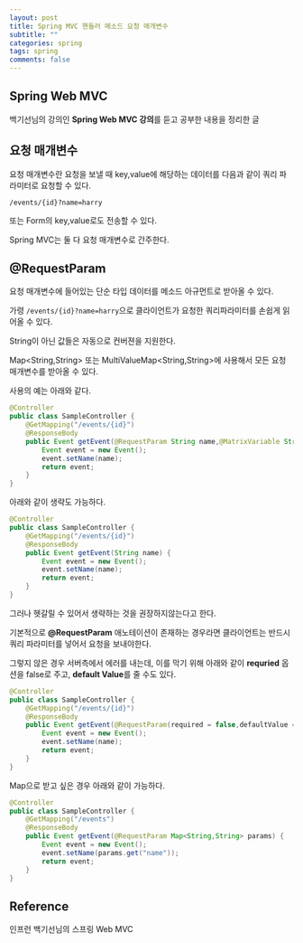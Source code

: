 ```yaml
---
layout: post
title: Spring MVC 핸들러 메소드 요청 매개변수
subtitle: ""
categories: spring
tags: spring
comments: false
---
```


## Spring Web MVC

백기선님의 강의인 **Spring Web MVC 강의**를 듣고 공부한 내용을 정리한 글

## 요청 매개변수

요청 매개변수란 요청을 보낼 때 key,value에 해당하는 데이터를 다음과 같이 쿼리 파라미터로 요청할 수 있다.

`/events/{id}?name=harry`

또는 Form의 key,value로도 전송할 수 있다.

Spring MVC는 둘 다 요청 매개변수로 간주한다.

## @RequestParam

요청 매개변수에 들어있는 단순 타입 데이터를 메소드 아규먼트로 받아올 수 있다.

가령 `/events/{id}?name=harry`으로 클라이언트가 요청한 쿼리파라미터를 손쉽게 읽어올 수 있다.

String이 아닌 값들은 자동으로 컨버젼을 지원한다.

Map<String,String> 또는 MultiValueMap<String,String>에 사용해서 모든 요청 매개변수를 받아올 수 있다.

사용의 예는 아래와 같다.

```java
@Controller
public class SampleController {
    @GetMapping("/events/{id}")
    @ResponseBody
    public Event getEvent(@RequestParam String name,@MatrixVariable String name) {
        Event event = new Event();
        event.setName(name);
        return event;
    }
}
```

아래와 같이 생략도 가능하다.

```java
@Controller
public class SampleController {
    @GetMapping("/events/{id}")
    @ResponseBody
    public Event getEvent(String name) {
        Event event = new Event();
        event.setName(name);
        return event;
    }
}
```

그러나 헷갈릴 수 있어서 생략하는 것을 권장하지않는다고 한다.

기본적으로 **@RequestParam** 애노테이션이 존재하는 경우라면 클라이언트는 반드시 쿼리 파라미터를 넣어서 요청을 보내야한다.

그렇지 않은 경우 서버측에서 에러를 내는데, 이를 막기 위해 아래와 같이 **requried** 옵션을 false로 주고, **default Value**를 줄 수도 있다.

```java
@Controller
public class SampleController {
    @GetMapping("/events/{id}")
    @ResponseBody
    public Event getEvent(@RequestParam(required = false,defaultValue = "name") String name) {
        Event event = new Event();
        event.setName(name);
        return event;
    }
}
```

Map으로 받고 싶은 경우 아래와 같이 가능하다.

```java
@Controller
public class SampleController {
    @GetMapping("/events")
    @ResponseBody
    public Event getEvent(@RequestParam Map<String,String> params) {
        Event event = new Event();
        event.setName(params.get("name"));
        return event;
    }
}
```

## Reference

인프런 백기선님의 스프링 Web MVC
